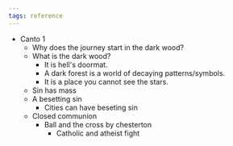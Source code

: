 ```yaml
---
tags: reference
---
```


- Canto 1
  - Why does the journey start in the dark wood?
  - What is the dark wood?
    - It is hell's doormat.
    - A dark forest is a world of decaying patterns/symbols.
    - It is a place you cannot see the stars.
  - Sin has mass
  - A besetting sin
    - Cities can have beseting sin
  - Closed communion
    - Ball and the cross by chesterton
      - Catholic and atheist fight

